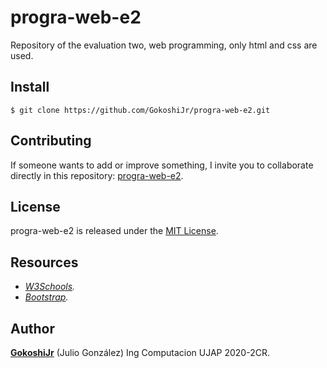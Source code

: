 # progra-web-e2

Repository of the evaluation two, web programming, only html and css are used.

## Install

```git
$ git clone https://github.com/GokoshiJr/progra-web-e2.git
```

## Contributing

If someone wants to add or improve something, I invite you to collaborate directly in this repository: [progra-web-e2](https://github.com/GokoshiJr/progra-web-e2).

## License

progra-web-e2 is released under the [MIT License](https://opensource.org/licenses/MIT).

## Resources

- *[W3Schools](https://www.w3schools.com/css/default.asp).* 
- *[Bootstrap](https://getbootstrap.com/docs/4.5/getting-started/introduction/).*

## Author

**[GokoshiJr](https://github.com/GokoshiJr)** (Julio Gonz&aacute;lez) Ing Computacion UJAP 2020-2CR.
